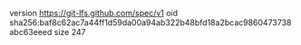 version https://git-lfs.github.com/spec/v1
oid sha256:baf8c62ac7a44ff1d59da00a94ab322b48bfd18a2bcac9860473738abc63eeed
size 247
